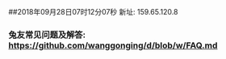 ##2018年09月28日07时12分07秒 新址: 159.65.120.8
### 兔友常见问题及解答: https://github.com/wanggonging/d/blob/w/FAQ.md
